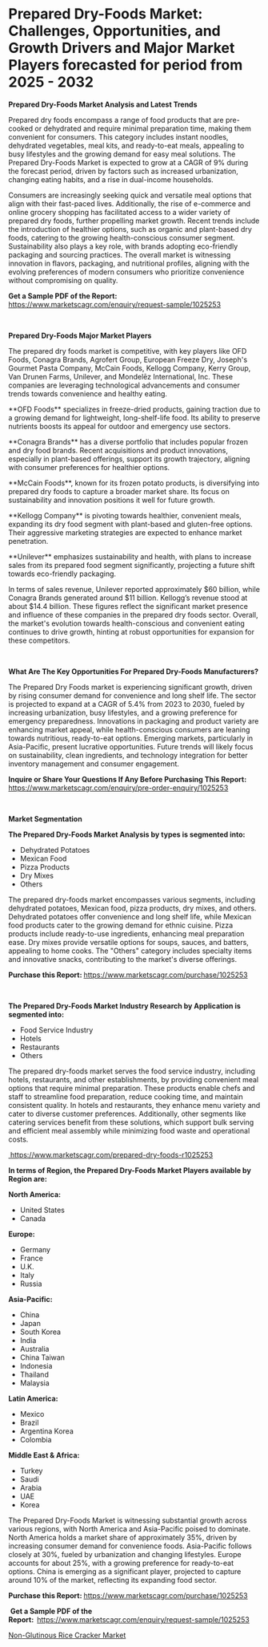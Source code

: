 <p><h1>Prepared Dry-Foods Market: Challenges, Opportunities, and Growth Drivers and Major Market Players forecasted for period from 2025 - 2032</h1></p><p><strong>Prepared Dry-Foods Market Analysis and Latest Trends</strong></p>
<p><p>Prepared dry foods encompass a range of food products that are pre-cooked or dehydrated and require minimal preparation time, making them convenient for consumers. This category includes instant noodles, dehydrated vegetables, meal kits, and ready-to-eat meals, appealing to busy lifestyles and the growing demand for easy meal solutions. The Prepared Dry-Foods Market is expected to grow at a CAGR of 9% during the forecast period, driven by factors such as increased urbanization, changing eating habits, and a rise in dual-income households. </p><p>Consumers are increasingly seeking quick and versatile meal options that align with their fast-paced lives. Additionally, the rise of e-commerce and online grocery shopping has facilitated access to a wider variety of prepared dry foods, further propelling market growth. Recent trends include the introduction of healthier options, such as organic and plant-based dry foods, catering to the growing health-conscious consumer segment. Sustainability also plays a key role, with brands adopting eco-friendly packaging and sourcing practices. The overall market is witnessing innovation in flavors, packaging, and nutritional profiles, aligning with the evolving preferences of modern consumers who prioritize convenience without compromising on quality.</p></p>
<p><strong>Get a Sample PDF of the Report:&nbsp;</strong> <a href="https://www.marketscagr.com/enquiry/request-sample/1025253?utm_campaign=2326&utm_medium=2&utm_source=Github&utm_content=ia&utm_term=15022025&utm_id=prepared-dry-foods">https://www.marketscagr.com/enquiry/request-sample/1025253</a></p>
<p>&nbsp;</p>
<p><strong>Prepared Dry-Foods Major Market Players</strong></p>
<p><p>The prepared dry foods market is competitive, with key players like OFD Foods, Conagra Brands, Agrofert Group, European Freeze Dry, Joseph's Gourmet Pasta Company, McCain Foods, Kellogg Company, Kerry Group, Van Drunen Farms, Unilever, and Mondelēz International, Inc. These companies are leveraging technological advancements and consumer trends towards convenience and healthy eating.</p><p>**OFD Foods** specializes in freeze-dried products, gaining traction due to a growing demand for lightweight, long-shelf-life food. Its ability to preserve nutrients boosts its appeal for outdoor and emergency use sectors.</p><p>**Conagra Brands** has a diverse portfolio that includes popular frozen and dry food brands. Recent acquisitions and product innovations, especially in plant-based offerings, support its growth trajectory, aligning with consumer preferences for healthier options.</p><p>**McCain Foods**, known for its frozen potato products, is diversifying into prepared dry foods to capture a broader market share. Its focus on sustainability and innovation positions it well for future growth.</p><p>**Kellogg Company** is pivoting towards healthier, convenient meals, expanding its dry food segment with plant-based and gluten-free options. Their aggressive marketing strategies are expected to enhance market penetration.</p><p>**Unilever** emphasizes sustainability and health, with plans to increase sales from its prepared food segment significantly, projecting a future shift towards eco-friendly packaging.</p><p>In terms of sales revenue, Unilever reported approximately $60 billion, while Conagra Brands generated around $11 billion. Kellogg’s revenue stood at about $14.4 billion. These figures reflect the significant market presence and influence of these companies in the prepared dry foods sector. Overall, the market's evolution towards health-conscious and convenient eating continues to drive growth, hinting at robust opportunities for expansion for these competitors.</p></p>
<p>&nbsp;</p>
<p><strong>What Are The Key Opportunities For Prepared Dry-Foods Manufacturers?</strong></p>
<p><p>The Prepared Dry Foods market is experiencing significant growth, driven by rising consumer demand for convenience and long shelf life. The sector is projected to expand at a CAGR of 5.4% from 2023 to 2030, fueled by increasing urbanization, busy lifestyles, and a growing preference for emergency preparedness. Innovations in packaging and product variety are enhancing market appeal, while health-conscious consumers are leaning towards nutritious, ready-to-eat options. Emerging markets, particularly in Asia-Pacific, present lucrative opportunities. Future trends will likely focus on sustainability, clean ingredients, and technology integration for better inventory management and consumer engagement.</p></p>
<p><strong>Inquire or Share Your Questions If Any Before Purchasing This Report:</strong> <a href="https://www.marketscagr.com/enquiry/pre-order-enquiry/1025253?utm_campaign=2326&utm_medium=2&utm_source=Github&utm_content=ia&utm_term=15022025&utm_id=prepared-dry-foods">https://www.marketscagr.com/enquiry/pre-order-enquiry/1025253</a></p>
<p>&nbsp;</p>
<p><strong>Market Segmentation</strong></p>
<p><strong>The Prepared Dry-Foods Market Analysis by types is segmented into:</strong></p>
<p><ul><li>Dehydrated Potatoes</li><li>Mexican Food</li><li>Pizza Products</li><li>Dry Mixes</li><li>Others</li></ul></p>
<p><p>The prepared dry-foods market encompasses various segments, including dehydrated potatoes, Mexican food, pizza products, dry mixes, and others. Dehydrated potatoes offer convenience and long shelf life, while Mexican food products cater to the growing demand for ethnic cuisine. Pizza products include ready-to-use ingredients, enhancing meal preparation ease. Dry mixes provide versatile options for soups, sauces, and batters, appealing to home cooks. The "Others" category includes specialty items and innovative snacks, contributing to the market's diverse offerings.</p></p>
<p><strong>Purchase this Report:&nbsp;</strong><a href="https://www.marketscagr.com/purchase/1025253?utm_campaign=2326&utm_medium=2&utm_source=Github&utm_content=ia&utm_term=15022025&utm_id=prepared-dry-foods">https://www.marketscagr.com/purchase/1025253</a></p>
<p>&nbsp;</p>
<p><strong>The Prepared Dry-Foods Market Industry Research by Application is segmented into:</strong></p>
<p><ul><li>Food Service Industry</li><li>Hotels</li><li>Restaurants</li><li>Others</li></ul></p>
<p><p>The prepared dry-foods market serves the food service industry, including hotels, restaurants, and other establishments, by providing convenient meal options that require minimal preparation. These products enable chefs and staff to streamline food preparation, reduce cooking time, and maintain consistent quality. In hotels and restaurants, they enhance menu variety and cater to diverse customer preferences. Additionally, other segments like catering services benefit from these solutions, which support bulk serving and efficient meal assembly while minimizing food waste and operational costs.</p></p>
<p><a href="https://www.marketscagr.com/prepared-dry-foods-r1025253?utm_campaign=2326&utm_medium=2&utm_source=Github&utm_content=ia&utm_term=15022025&utm_id=prepared-dry-foods">&nbsp;https://www.marketscagr.com/prepared-dry-foods-r1025253</a></p>
<p><strong>In terms of Region, the Prepared Dry-Foods Market Players available by Region are:</strong></p>
<p>
    <p> <strong> North America: </strong>
        <ul>
            <li>United States</li>
            <li>Canada</li>
        </ul>
        </p> 
    <p> <strong> Europe: </strong>
        <ul>
            <li>Germany</li>
            <li>France</li>
            <li>U.K.</li>
            <li>Italy</li>
            <li>Russia</li>
        </ul>
        </p> 
    <p> <strong> Asia-Pacific: </strong>
        <ul>
            <li>China</li>
            <li>Japan</li>
            <li>South Korea</li>
            <li>India</li>
            <li>Australia</li>
            <li>China Taiwan</li>
            <li>Indonesia</li>
            <li>Thailand</li>
            <li>Malaysia</li>
        </ul>
        </p> 
    <p> <strong> Latin America: </strong>
        <ul>
            <li>Mexico</li>
            <li>Brazil</li>
            <li>Argentina Korea</li>
            <li>Colombia</li>
        </ul>
        </p> 
    <p> <strong> Middle East & Africa: </strong>
        <ul>
            <li>Turkey</li>
            <li>Saudi</li>
            <li>Arabia</li>
            <li>UAE</li>
            <li>Korea</li>
        </ul>
    </p>
    </p>
<p><p>The Prepared Dry-Foods Market is witnessing substantial growth across various regions, with North America and Asia-Pacific poised to dominate. North America holds a market share of approximately 35%, driven by increasing consumer demand for convenience foods. Asia-Pacific follows closely at 30%, fueled by urbanization and changing lifestyles. Europe accounts for about 25%, with a growing preference for ready-to-eat options. China is emerging as a significant player, projected to capture around 10% of the market, reflecting its expanding food sector.</p></p>
<p><strong>Purchase this Report: </strong><a href="https://www.marketscagr.com/purchase/1025253?utm_campaign=2326&utm_medium=2&utm_source=Github&utm_content=ia&utm_term=15022025&utm_id=prepared-dry-foods">https://www.marketscagr.com/purchase/1025253</a></p>
<p>&nbsp;<strong>Get a Sample PDF of the Report:&nbsp;&nbsp;</strong><a href="https://www.marketscagr.com/enquiry/request-sample/1025253?utm_campaign=2326&utm_medium=2&utm_source=Github&utm_content=ia&utm_term=15022025&utm_id=prepared-dry-foods">https://www.marketscagr.com/enquiry/request-sample/1025253</a></p>
<p><strong></strong></p>
<p><p><a href="https://github.com/pearlinewhite4692/Market-Research-Report-List-1/blob/main/non-glutinous-rice-cracker-market.md?utm_campaign=2326&utm_medium=2&utm_source=Github&utm_content=ia&utm_term=15022025&utm_id=prepared-dry-foods">Non-Glutinous Rice Cracker Market</a></p></p>